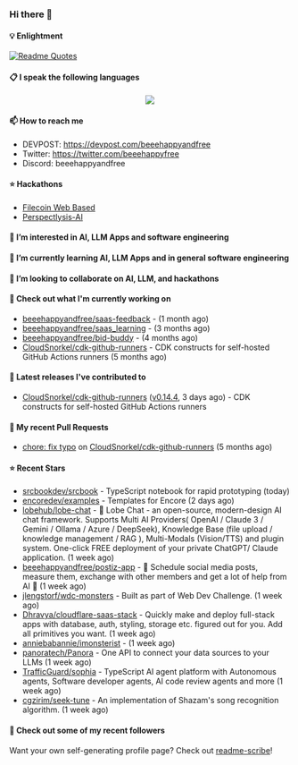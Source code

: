 ### Hi there 👋

#### 💡 Enlightment
[![Readme Quotes](https://quotes-github-readme.vercel.app/api?type=horizontal&theme=nord)](https://github.com/piyushsuthar/github-readme-quotes)

#### 📋 I speak the following languages

<p align="center">
  <a href="https://skillicons.dev">
    <img src="https://skillicons.dev/icons?i=git,kubernetes,docker,c,vim,terraform,python,typescript,java" />
  </a>
</p>


#### 📫 How to reach me
- DEVPOST: https://devpost.com/beeehappyandfree
- Twitter: https://twitter.com/beeehappyfree
- Discord: beeehappyandfree

#### ⭐️ Hackathons
- [Filecoin Web Based](https://devpost.com/software/youtube-dl-dweb)
- [Perspectlysis-AI](https://perspectlysis-ai.vercel.app)

#### 👀 I’m interested in AI, LLM Apps and software engineering

#### 🌱 I’m currently learning AI, LLM Apps and in general software engineering

#### 💞️ I’m looking to collaborate on AI, LLM, and hackathons

#### 👷 Check out what I'm currently working on

- [beeehappyandfree/saas-feedback](https://github.com/beeehappyandfree/saas-feedback) -  (1 month ago)
- [beeehappyandfree/saas_learning](https://github.com/beeehappyandfree/saas_learning) -  (3 months ago)
- [beeehappyandfree/bid-buddy](https://github.com/beeehappyandfree/bid-buddy) -  (4 months ago)
- [CloudSnorkel/cdk-github-runners](https://github.com/CloudSnorkel/cdk-github-runners) - CDK constructs for self-hosted GitHub Actions runners (5 months ago)

#### 🔭 Latest releases I've contributed to

- [CloudSnorkel/cdk-github-runners](https://github.com/CloudSnorkel/cdk-github-runners) ([v0.14.4](https://github.com/CloudSnorkel/cdk-github-runners/releases/tag/v0.14.4), 3 days ago) - CDK constructs for self-hosted GitHub Actions runners

#### 🔨 My recent Pull Requests

- [chore: fix typo](https://github.com/CloudSnorkel/cdk-github-runners/pull/542) on [CloudSnorkel/cdk-github-runners](https://github.com/CloudSnorkel/cdk-github-runners) (5 months ago)

#### ⭐ Recent Stars

- [srcbookdev/srcbook](https://github.com/srcbookdev/srcbook) - TypeScript notebook for rapid prototyping (today)
- [encoredev/examples](https://github.com/encoredev/examples) - Templates for Encore (2 days ago)
- [lobehub/lobe-chat](https://github.com/lobehub/lobe-chat) - 🤯 Lobe Chat - an open-source, modern-design AI chat framework. Supports Multi AI Providers( OpenAI / Claude 3 / Gemini / Ollama / Azure /  DeepSeek), Knowledge Base (file upload / knowledge management / RAG ), Multi-Modals (Vision/TTS) and plugin system. One-click FREE deployment of your private ChatGPT/ Claude application. (1 week ago)
- [beeehappyandfree/postiz-app](https://github.com/beeehappyandfree/postiz-app) - 📨 Schedule social media posts, measure them, exchange with other members and get a lot of help from AI 🚀 (1 week ago)
- [jlengstorf/wdc-monsters](https://github.com/jlengstorf/wdc-monsters) - Built as part of Web Dev Challenge. (1 week ago)
- [Dhravya/cloudflare-saas-stack](https://github.com/Dhravya/cloudflare-saas-stack) - Quickly make and deploy full-stack apps with database, auth, styling, storage etc. figured out for you. Add all primitives you want. (1 week ago)
- [anniebabannie/imonsterist](https://github.com/anniebabannie/imonsterist) -  (1 week ago)
- [panoratech/Panora](https://github.com/panoratech/Panora) - One API to connect your data sources to your LLMs (1 week ago)
- [TrafficGuard/sophia](https://github.com/TrafficGuard/sophia) - TypeScript AI agent platform with Autonomous agents, Software developer agents, AI code review agents and more (1 week ago)
- [cgzirim/seek-tune](https://github.com/cgzirim/seek-tune) - An implementation of Shazam&#39;s song recognition algorithm. (1 week ago)

#### 👯 Check out some of my recent followers


Want your own self-generating profile page? Check out [readme-scribe](https://github.com/muesli/readme-scribe)!
